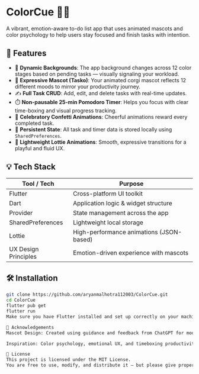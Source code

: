 # ColorCue 🎨📝

A vibrant, emotion-aware to-do list app that uses animated mascots and color psychology to help users stay focused and finish tasks with intention.

## 📱 Features

- 🎯 **Dynamic Backgrounds**: The app background changes across 12 color stages based on pending tasks — visually signaling your workload.
- 🐾 **Expressive Mascot (Tasko)**: Your animated corgi mascot reflects 12 different moods to mirror your productivity journey.
- ✍️ **Full Task CRUD**: Add, edit, and delete tasks with real-time updates.
- ⏱️ **Non-pausable 25-min Pomodoro Timer**: Helps you focus with clear time-boxing and visual progress tracking.
- 🎉 **Celebratory Confetti Animations**: Cheerful animations reward every completed task.
- 📲 **Persistent State**: All task and timer data is stored locally using `SharedPreferences`.
- 💫 **Lightweight Lottie Animations**: Smooth, expressive transitions for a playful and fluid UX.

## 💡 Tech Stack

| Tool / Tech         | Purpose                                    |
|---------------------|--------------------------------------------|
| Flutter             | Cross-platform UI toolkit                  |
| Dart                | Application logic & widget structure       |
| Provider            | State management across the app            |
| SharedPreferences   | Lightweight local storage                  |
| Lottie              | High-performance animations (JSON-based)   |
| UX Design Principles| Emotion-driven experience with mascots     |


## 🛠️ Installation

```bash
git clone https://github.com/aryanmalhotra112003/ColorCue.git
cd ColorCue
flutter pub get
flutter run
Make sure you have Flutter installed and set up correctly on your machine.

🙏 Acknowledgements
Mascot Design: Created using guidance and feedback from ChatGPT for mood mapping and behavior design.

Inspiration: Color psychology, emotional UX, and timeboxing productivity techniques.

📄 License
This project is licensed under the MIT License.
You are free to use, modify, and distribute it — but please give proper credit.

